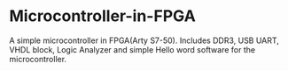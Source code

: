 # Microcontroller-in-FPGA

A simple microcontroller in FPGA(Arty S7-50). Includes DDR3, USB UART, VHDL block, Logic Analyzer and simple Hello word software for the microcontroller.
